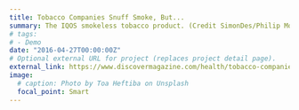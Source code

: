 ```yaml
---
title: Tobacco Companies Snuff Smoke, But...
summary: The IQOS smokeless tobacco product. (Credit SimonDes/Philip Morris International) Smoking It's bad ...
# tags:
# - Demo
date: "2016-04-27T00:00:00Z"
# Optional external URL for project (replaces project detail page).
external_link: https://www.discovermagazine.com/health/tobacco-companies-snuff-smoke-but-health-benefits-still-hazy#.WeDRDdOGNE5
image:
  # caption: Photo by Toa Heftiba on Unsplash
  focal_point: Smart
---
```

